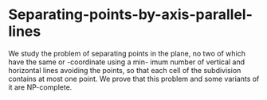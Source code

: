 # Separating-points-by-axis-parallel-lines
We study the problem of separating points in the plane, no two of which have the same or -coordinate using a min- imum number of vertical and horizontal lines avoiding the points, so that each cell of the subdivision contains at most one point. We prove that this problem and some variants of it are NP-complete.
